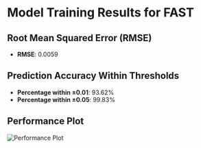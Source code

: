 # Model Training Results for FAST

## Root Mean Squared Error (RMSE)
- **RMSE**: 0.0059

## Prediction Accuracy Within Thresholds
- **Percentage within ±0.01**: 93.62%
- **Percentage within ±0.05**: 99.83%

## Performance Plot
![Performance Plot](../imgs/FAST.png)
